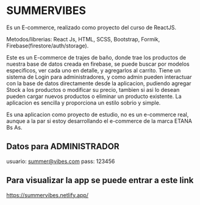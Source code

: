# SUMMERVIBES

Es un E-commerce, realizado como proyecto del curso de ReactJS.

Metodos/librerias: React Js, HTML, SCSS, Bootstrap, Formik, Firebase(firestore/auth/storage).

Este es un E-commerce de trajes de baño, donde trae los productos de nuestra base de datos creada en firebase, se puede buscar por modelos especificos, ver cada uno en detalle, y agregarlos al carrito. Tiene un sistema de Login para administradores, y como admin pueden interactuar con la base de datos directamente desde la aplicacion, pudiendo agregar Stock a los productos o modificar su precio, tambien si asi lo desean pueden cargar nuevos productos o eliminar un producto existente. La aplicacion es sencilla y proporciona un estilo sobrio y simple.

Es una aplicacion como proyecto de estudio, no es un e-commerce real, aunque a la par si estoy desarrollando el e-commerce de la marca ETANA Bs As.

## Datos para ADMINISTRADOR

usuario: summer@vibes.com
pass: 123456


## Para visualizar la app se puede entrar a este link

https://summervibes.netlify.app/